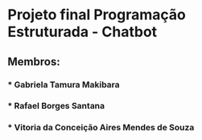 # Projeto final Programação Estruturada - Chatbot

## Membros: 
### * Gabriela Tamura Makibara
### * Rafael Borges Santana
### * Vitoria da Conceição Aires Mendes de Souza